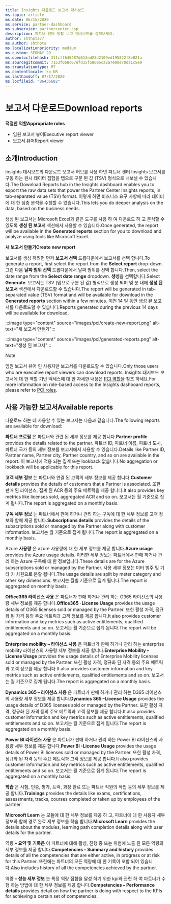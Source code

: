 ```yaml
---
title: Insights 다운로드 보고서 대시보드.
ms.topic: article
ms.date: 06/15/2020
ms.service: partner-dashboard
ms.subservice: partnercenter-csp
description: 파트너 센터 통합 보고 대시보드를 살펴보세요.
author: shthota77
ms.author: shthota
ms.localizationpriority: medium
ms.custom: SEOMAY.20
ms.openlocfilehash: 311cff645487d613ed23d2109ed195822f8e021a
ms.sourcegitcommit: 7153f0b8c67efd35f58695ca2a7e00e70da1c5e9
ms.translationtype: MT
ms.contentlocale: ko-KR
ms.lasthandoff: 07/17/2020
ms.locfileid: "86436682"
---
```

# <a name="download-reports"></a><span data-ttu-id="71178-103">보고서 다운로드</span><span class="sxs-lookup"><span data-stu-id="71178-103">Download reports</span></span>

<span data-ttu-id="71178-104">**적절한 역할**</span><span class="sxs-lookup"><span data-stu-id="71178-104">**Appropriate roles**</span></span>
- <span data-ttu-id="71178-105">임원 보고서 뷰어</span><span class="sxs-lookup"><span data-stu-id="71178-105">Executive report viewer</span></span>
- <span data-ttu-id="71178-106">보고서 뷰어</span><span class="sxs-lookup"><span data-stu-id="71178-106">Report viewer</span></span>

## <a name="introduction"></a><span data-ttu-id="71178-107">소개</span><span class="sxs-lookup"><span data-stu-id="71178-107">Introduction</span></span>

<span data-ttu-id="71178-108">Insights 대시보드의 다운로드 보고서 허브를 사용 하면 파트너 센터 Insights 보고서를 구동 하는 원시 데이터 집합을 탭으로 구분 된 값 (TSV) 형식으로 내보낼 수 있습니다.</span><span class="sxs-lookup"><span data-stu-id="71178-108">The Download Reports hub in the Insights dashboard enables you to export the raw data sets that power the Partner Center Insights reports, in tab-separated value (TSV) format.</span></span> <span data-ttu-id="71178-109">이렇게 하면 비즈니스 요구 사항에 따라 데이터에 대 한 심층 분석을 수행할 수 있습니다.</span><span class="sxs-lookup"><span data-stu-id="71178-109">This lets you do deeper analysis on the data, based on the business needs.</span></span>

<span data-ttu-id="71178-110">생성 된 보고서는 Microsoft Excel과 같은 도구를 사용 하 여 다운로드 하 고 분석할 수 있도록 **생성 된 보고서** 섹션에서 사용할 수 있습니다.</span><span class="sxs-lookup"><span data-stu-id="71178-110">Once generated, the report  will be available in the **Generated reports** section for you to download and analyze using tools like Microsoft Excel.</span></span>

<span data-ttu-id="71178-111">**새 보고서 만들기**</span><span class="sxs-lookup"><span data-stu-id="71178-111">**Create new report**</span></span>

<span data-ttu-id="71178-112">보고서를 생성 하려면 먼저 **보고서 선택** 드롭다운에서 보고서를 선택 합니다.</span><span class="sxs-lookup"><span data-stu-id="71178-112">To generate a report, first select the report from the **Select report** drop-down.</span></span> <span data-ttu-id="71178-113">그런 다음 **날짜 범위 선택** 드롭다운에서 날짜 범위를 선택 합니다.</span><span class="sxs-lookup"><span data-stu-id="71178-113">Then, select the date range from the **Select date range** dropdown.</span></span> <span data-ttu-id="71178-114">**생성**을 선택합니다.</span><span class="sxs-lookup"><span data-stu-id="71178-114">Select **Generate**.</span></span> <span data-ttu-id="71178-115">보고서는 TSV (탭으로 구분 된 값) 형식으로 생성 되며 몇 분 내에 **생성 된 보고서** 섹션에서 다운로드할 수 있습니다.</span><span class="sxs-lookup"><span data-stu-id="71178-115">The report will be generated in tab-separated value (TSV) format and will be available for download in the **Generated reports** section within a few minutes.</span></span> <span data-ttu-id="71178-116">이전 14 일 동안 생성 된 보고서를 다운로드할 수 있습니다.</span><span class="sxs-lookup"><span data-stu-id="71178-116">Reports generated during the previous 14 days will be available for download.</span></span>

:::image type="content" source="images/pci/create-new-report.png" alt-text="새 보고서 만들기":::

:::image type="content" source="images/pci/generated-reports.png" alt-text="생성 된 보고서":::

>[!NOTE] 
><span data-ttu-id="71178-119">임원 보고서 뷰어 인 사용자만 보고서를 다운로드할 수 있습니다.</span><span class="sxs-lookup"><span data-stu-id="71178-119">Only those users who are executive report viewers can download reports.</span></span> <span data-ttu-id="71178-120">Insights 대시보드 보고서에 대 한 역할 기반 액세스에 대 한 자세한 내용은 [PCI 역할](pci-roles.md)을 참조 하세요.</span><span class="sxs-lookup"><span data-stu-id="71178-120">For more information on role-based access to the Insights dashboard reports, please refer to [PCI roles](pci-roles.md).</span></span> 

## <a name="available-reports"></a><span data-ttu-id="71178-121">사용 가능한 보고서</span><span class="sxs-lookup"><span data-stu-id="71178-121">Available reports</span></span>

<span data-ttu-id="71178-122">다운로드 하는 데 사용할 수 있는 보고서는 다음과 같습니다.</span><span class="sxs-lookup"><span data-stu-id="71178-122">The following reports are available for download:</span></span>

<span data-ttu-id="71178-123">**파트너 프로필** 은 파트너와 관련 된 세부 정보를 제공 합니다.</span><span class="sxs-lookup"><span data-stu-id="71178-123">**Partner profile** provides the details related to the partner.</span></span> <span data-ttu-id="71178-124">파트너 ID, 파트너 이름, 파트너 도시, 파트너 국가 등의 세부 정보를 보고서에서 사용할 수 있습니다.</span><span class="sxs-lookup"><span data-stu-id="71178-124">Details like Partner ID, Partner name, Partner city, Partner country, and so on are available in the report.</span></span> <span data-ttu-id="71178-125">이 보고서에 적용 되는 집계 또는 lookback 없습니다.</span><span class="sxs-lookup"><span data-stu-id="71178-125">No aggregation or lookback will be applicable for this report.</span></span>

<span data-ttu-id="71178-126">**고객 세부 정보** 는 파트너와 연결 된 고객의 세부 정보를 제공 합니다.</span><span class="sxs-lookup"><span data-stu-id="71178-126">**Customer details** provides the details of customers that a Partner is associated.</span></span> <span data-ttu-id="71178-127">또한 판매 된 라이선스, 집계 된 ACR 등의 주요 메트릭을 제공 합니다.</span><span class="sxs-lookup"><span data-stu-id="71178-127">It also provides key metrics like licenses sold, aggregated ACR and so on.</span></span> <span data-ttu-id="71178-128">보고서는 월 기준으로 집계 됩니다.</span><span class="sxs-lookup"><span data-stu-id="71178-128">The report is aggregated on a monthly basis.</span></span>

<span data-ttu-id="71178-129">**구독 세부 정보** 는 파트너에서 판매 하거나 관리 하는 구독에 대 한 세부 정보를 고객 정보와 함께 제공 합니다.</span><span class="sxs-lookup"><span data-stu-id="71178-129">**Subscriptions details** provides the details of the subscriptions sold or managed by the Partner along with customer information.</span></span> <span data-ttu-id="71178-130">보고서는 월 기준으로 집계 됩니다.</span><span class="sxs-lookup"><span data-stu-id="71178-130">The report is aggregated on a monthly basis.</span></span>

<span data-ttu-id="71178-131">Azure **사용량** 은 azure 사용량에 대 한 세부 정보를 제공 합니다.</span><span class="sxs-lookup"><span data-stu-id="71178-131">**Azure usage** provides the Azure usage details.</span></span> <span data-ttu-id="71178-132">이러한 세부 정보는 파트너에서 판매 하거나 관리 하는 Azure 구독에 대 한 정보입니다.</span><span class="sxs-lookup"><span data-stu-id="71178-132">These details are for the Azure subscriptions sold or managed by the Partner.</span></span> <span data-ttu-id="71178-133">사용 세부 정보는 미터 범주 및 기타 키 차원으로 분할 됩니다.</span><span class="sxs-lookup"><span data-stu-id="71178-133">The usage details are split by meter category and other key dimensions.</span></span> <span data-ttu-id="71178-134">보고서는 월별 기준으로 집계 됩니다.</span><span class="sxs-lookup"><span data-stu-id="71178-134">The report is aggregated on monthly basis.</span></span>

<span data-ttu-id="71178-135">**Office365 라이선스 사용** 은 파트너가 판매 하거나 관리 하는 O365 라이선스의 사용량 세부 정보를 제공 합니다.</span><span class="sxs-lookup"><span data-stu-id="71178-135">**Office365 -License Usage** provides the usage details of O365 licenses sold or managed by the Partner.</span></span> <span data-ttu-id="71178-136">또한 활성 자격, 정규화 된 자격 등의 주요 메트릭과 고객 정보를 제공 합니다.</span><span class="sxs-lookup"><span data-stu-id="71178-136">It also provides customer information and key metrics such as active entitlements, qualified entitlements and so on.</span></span> <span data-ttu-id="71178-137">보고서는 월 기준으로 집계 됩니다.</span><span class="sxs-lookup"><span data-stu-id="71178-137">The report will be aggregated on a monthly basis.</span></span>

<span data-ttu-id="71178-138">**Enterprise mobility – 라이선스 사용** 은 파트너가 판매 하거나 관리 하는 enterprise mobility 라이선스의 사용량 세부 정보를 제공 합니다.</span><span class="sxs-lookup"><span data-stu-id="71178-138">**Enterprise Mobility –License Usage**  provides the usage details of Enterprise Mobility licenses sold or managed by the Partner.</span></span> <span data-ttu-id="71178-139">또한 활성 자격, 정규화 된 자격 등의 주요 메트릭과 고객 정보를 제공 합니다.</span><span class="sxs-lookup"><span data-stu-id="71178-139">It also provides customer information and key metrics such as active entitlements, qualified entitlements and so on.</span></span> <span data-ttu-id="71178-140">보고서는 월 기준으로 집계 됩니다.</span><span class="sxs-lookup"><span data-stu-id="71178-140">The report is aggregated on a monthly basis.</span></span>

<span data-ttu-id="71178-141">**Dynamics 365 – 라이선스 사용** 은 파트너가 판매 하거나 관리 하는 D365 라이선스의 사용량 세부 정보를 제공 합니다.</span><span class="sxs-lookup"><span data-stu-id="71178-141">**Dynamics 365 –License Usage** provides the usage details of D365 licenses sold or managed by the Partner.</span></span> <span data-ttu-id="71178-142">또한 활성 자격, 정규화 된 자격 등의 주요 메트릭과 고객 정보를 제공 합니다.</span><span class="sxs-lookup"><span data-stu-id="71178-142">It also provides customer information and key metrics such as active entitlements, qualified entitlements and so on.</span></span> <span data-ttu-id="71178-143">보고서는 월 기준으로 집계 됩니다.</span><span class="sxs-lookup"><span data-stu-id="71178-143">The report is aggregated on a monthly basis.</span></span>

<span data-ttu-id="71178-144">**Power BI 라이선스 사용** 은 파트너가 판매 하거나 관리 하는 Power BI 라이선스의 사용량 세부 정보를 제공 합니다.</span><span class="sxs-lookup"><span data-stu-id="71178-144">**Power BI -License Usage** provides the usage details of Power BI licenses sold or managed by the Partner.</span></span> <span data-ttu-id="71178-145">또한 활성 자격, 정규화 된 자격 등의 주요 메트릭과 고객 정보를 제공 합니다.</span><span class="sxs-lookup"><span data-stu-id="71178-145">It also provides customer information and key metrics such as active entitlements, qualified entitlements and so on.</span></span> <span data-ttu-id="71178-146">보고서는 월 기준으로 집계 됩니다.</span><span class="sxs-lookup"><span data-stu-id="71178-146">The report is aggregated on a monthly basis.</span></span>

<span data-ttu-id="71178-147">**학습** 은 시험, 인증, 평가, 트랙, 과정 완료 또는 파트너 직원의 작업 등의 세부 정보를 제공 합니다.</span><span class="sxs-lookup"><span data-stu-id="71178-147">**Trainings** provides the details like exams, certifications, assessments, tracks, courses completed or taken up by employees of the partner.</span></span>

<span data-ttu-id="71178-148">**Microsoft Learn** 는 모듈에 대 한 세부 정보를 제공 하 고, 파트너에 대 한 사용자 세부 정보와 함께 경로 완료 세부 정보를 학습 합니다.</span><span class="sxs-lookup"><span data-stu-id="71178-148">**Microsoft Learn** provides the details about the modules, learning path completion details along with user details for the partner.</span></span>

<span data-ttu-id="71178-149">역량 **– 요약 및 기록은** 이 파트너에 대해 활성, 진행 중 또는 위험에 노출 된 모든 역량의 세부 정보를 제공 합니다.</span><span class="sxs-lookup"><span data-stu-id="71178-149">**Competencies – Summary and history** provides details of all the competencies that are either active, in progress or at risk for this Partner.</span></span> <span data-ttu-id="71178-150">또한에는 파트너의 모든 역량에 대 한 기록이 포함 되어 있습니다.</span><span class="sxs-lookup"><span data-stu-id="71178-150">Also includes history of all the competencies achieved by the partner.</span></span>

<span data-ttu-id="71178-151">역량 **– 성능 세부 정보** 는 특정 역량 집합을 달성 하기 위한 kpi와 관련 하 여 파트너가 수행 하는 방법에 대 한 세부 정보를 제공 합니다.</span><span class="sxs-lookup"><span data-stu-id="71178-151">**Competencies – Performance details** provides detail on how the partner is doing with respect to the KPIs for achieving a certain set of competencies.</span></span>

